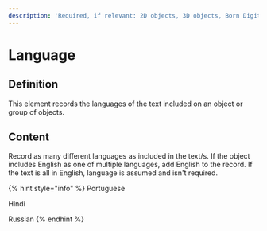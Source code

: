 ```yaml
---
description: 'Required, if relevant: 2D objects, 3D objects, Born Digital'
---
```


# Language

## Definition 

This element records the languages of the text included on an object or group of objects. 

## Content 

Record as many different languages as included in the text/s. If the object includes English as one of multiple languages, add English to the record. If the text is all in English, language is assumed and isn't required. 

{% hint style="info" %}
Portuguese 

Hindi

Russian
{% endhint %}

